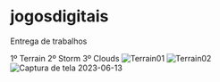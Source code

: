 # jogosdigitais
Entrega de trabalhos 

1º Terrain
2º Storm
3º Clouds
![Terrain01](https://github.com/leo-albergaria/jogosdigitais/assets/63436406/0e1288cc-46cf-4702-a3b2-6178d36169c5)
![Terrain02](https://github.com/leo-albergaria/jogosdigitais/assets/63436406/ce527699-85b7-46f1-9a5c-d765076d9f56)
![Captura de tela 2023-06-13](https://github.com/leo-albergaria/jogosdigitais/assets/63436406/198e01ea-8770-4906-ae45-ab4e7fb96d9f)
